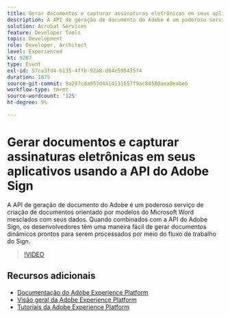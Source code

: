 ```yaml
---
title: Gerar documentos e capturar assinaturas eletrônicas em seus aplicativos usando a API do Adobe Sign
description: A API de geração de documento do Adobe é um poderoso serviço de criação de documentos orientado por modelos do Microsoft Word mesclados com seus dados. Quando combinados com a API do Adobe Sign, os desenvolvedores têm uma maneira fácil de gerar documentos dinâmicos prontos para serem processados por meio do fluxo de trabalho do Sign.
solution: Acrobat Services
feature: Developer Tools
topic: Development
role: Developer, Architect
level: Experienced
kt: 9207
type: Event
exl-id: 57ca3fd4-b135-4ffb-92a8-d64e595435f4
duration: 1875
source-git-commit: 9a297cda953d4414131657f9ac84580aea0eabeb
workflow-type: tm+mt
source-wordcount: '125'
ht-degree: 9%

---
```


# Gerar documentos e capturar assinaturas eletrônicas em seus aplicativos usando a API do Adobe Sign

A API de geração de documento do Adobe é um poderoso serviço de criação de documentos orientado por modelos do Microsoft Word mesclados com seus dados. Quando combinados com a API do Adobe Sign, os desenvolvedores têm uma maneira fácil de gerar documentos dinâmicos prontos para serem processados por meio do fluxo de trabalho do Sign.

>[!VIDEO](https://video.tv.adobe.com/v/338097/?quality=12&learn=on&hidetitle=true)

## Recursos adicionais

- [Documentação do Adobe Experience Platform](https://experienceleague.adobe.com/docs/experience-platform.html?lang=pt-BR)
- [Visão geral da Adobe Experience Platform](https://experienceleague.adobe.com/docs/experience-platform/landing/home.html?lang=pt-BR)
- [Tutoriais da Adobe Experience Platform](https://experienceleague.adobe.com/docs/platform-learn/tutorials/overview.html?lang=pt-BR)
